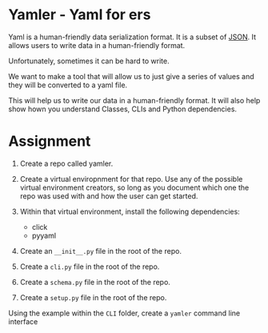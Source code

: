 # Yamler - Yaml for ers 

Yaml is a human-friendly data serialization format. It is a subset of [JSON](https://en.wikipedia.org/wiki/JSON). It allows users to write data in a human-friendly format.

Unfortunately, sometimes it can be hard to write. 

We want to make a tool that will allow us to just give a series of values and they will be converted to a yaml file.

This will help us to write our data in a human-friendly format. It will also help show hown you understand Classes, CLIs and Python dependencies.


# Assignment

1. Create a repo called yamler.
2. Create a virtual enviropnment for that repo. Use any of the possible virtual environment creators, so long as you document which one the repo was used with and how the user can get started.
3. Within that virtual environment, install the following dependencies:
    - click
    - pyyaml

4. Create an `__init__.py` file in the root of the repo. 
5. Create a `cli.py` file in the root of the repo.
6. Create a `schema.py` file in the root of the repo.
7. Create a `setup.py` file in the root of the repo.

Using the example within the `CLI` folder, create a `yamler` command line interface
